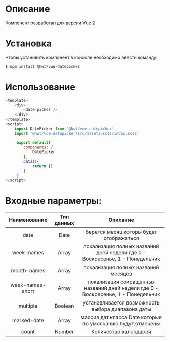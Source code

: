 # Описание
Компонент разработан для версии Vue 2

# Установка
Чтобы установить компонент в консоле необходимо ввести команду:
```bash
$ npm install @hwt/vue-datepicker
```

# Использование
```javascript
<template>
    <div>
        <date-picker />
    </div>
</template>
<script>
    import DatePicker from '@hwt/vue-datepicker'
    import '@hwt/vue-datepicker/src/assets/scss/index.scss'

     export default{
        components: {
            DatePicker
        },
        data(){
            return {}
        }
     }
</script>
```

# Входные параметры:
| Наименование | Тип данных | Описание |
|:----------------:|:---------:|:----------------:|
|date| Date | берется месяц которы будет отображаться|
| week-names | Array | локализация полных названий дней недели где 0 - Воскресенье, 1 - Понедельник |
| month-names | Array | локализация полных названий месяцев |
| week-names-short | Array | локализация сокращенных названий дней недели где 0 - Воскресенье, 1 - Понедельник |
| multiple | Boolean | устанавливается возможность выбора диапазона даты |
| marked-date | Array | массив дат класса Date которые по умолчанию будут отмечены |
| count | Number | Количество календарей |
